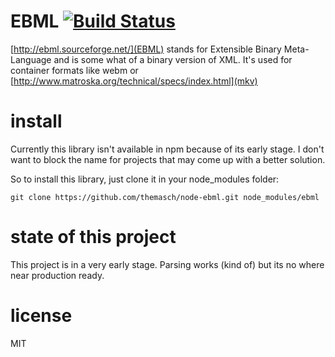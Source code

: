 # EBML [![Build Status](https://travis-ci.org/themasch/node-ebml.png?branch=master)](https://travis-ci.org/themasch/node-ebml)

[http://ebml.sourceforge.net/](EBML) stands for Extensible Binary Meta-Language
and is some what of a binary version of XML.
It's used for container formats like webm or [http://www.matroska.org/technical/specs/index.html](mkv)

# install

Currently this library isn't available in npm because of its early stage. I don't
want to block the name for projects that may come up with a better solution.

So to install this library, just clone it in your node_modules folder:

```
git clone https://github.com/themasch/node-ebml.git node_modules/ebml
```

# state of this project

This project is in a very early stage. Parsing works (kind of) but its no where
near production ready.

# license

MIT
